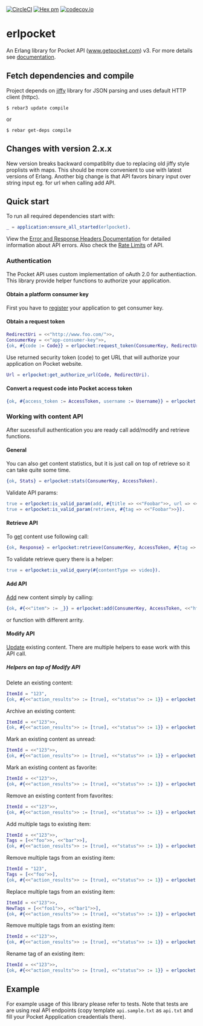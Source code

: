 [![CircleCI](https://circleci.com/gh/tgrk/erlpocket/tree/master.svg?style=svg)](https://circleci.com/gh/tgrk/erlpocket/tree/master)
[![Hex pm](http://img.shields.io/hexpm/v/erlpocket.svg?style=flat)](https://hex.pm/packages/erlpocket)
[![codecov.io](https://codecov.io/github/tgrk/erlpocket/coverage.svg?branch=master)](https://codecov.io/github/tgrk/erlpocket?branch=master)

# erlpocket

An Erlang library for Pocket API (www.getpocket.com) v3. For more details see [documentation][1].

## Fetch dependencies and compile

Project depends on [jiffy][3] library for JSON parsing and uses default HTTP client (httpc).

    $ rebar3 update compile

or

    $ rebar get-deps compile

## Changes with version 2.x.x

New version breaks backward compatiblity due to replacing old jiffy style proplists with maps. This should be more convenient to
use with latest versions of Erlang. Another big change is that API favors binary input over string input eg. for url when calling add API.

## Quick start

To run all required dependencies start with:

```erlang
_ = application:ensure_all_started(erlpocket).
```

View the [Error and Response Headers Documentation][7] for detailed information about API errors. Also check the [Rate Limits][8] of API.

### Authentication

The Pocket API uses custom implementation of oAuth 2.0 for authentiaction.
This library provide helper functions to authorize your application.

#### Obtain a platform consumer key

First you have to [register][3] your application to get consumer key.

#### Obtain a request token

```erlang
RedirectUri = <<"http://www.foo.com/">>,
ConsumerKey = <<"app-consumer-key">>,
{ok, #{code := Code}} = erlpocket:request_token(ConsumerKey, RedirectUri).
```

Use returned security token (code) to get URL that will authorize your
application on Pocket website.

```erlang
Url = erlpocket:get_authorize_url(Code, RedirectUri).
```

#### Convert a request code into Pocket access token

```erlang
{ok, #{access_token := AccessToken, username := Username}} = erlpocket:authorize(ConsumerKey, Code).
```

### Working with content API

After sucessfull authentication you are ready call add/modify and retrieve functions.

#### General

You can also get content statistics, but it is just call on top of retrieve so it can take quite some time.

```erlang
{ok, Stats} = erlpocket:stats(ConsumerKey, AccessToken).
```

Validate API params:

```erlang
true = erlpocket:is_valid_param(add, #{title => <<"Foobar">>, url => <<"http://foobar">>}).
true = erlpocket:is_valid_param(retrieve, #{tag => <<"Foobar">>}).
```

#### Retrieve API

To [get][4] content use following call:

```erlang
{ok, Response} = erlpocket:retrieve(ConsumerKey, AccessToken, #{tag => <<"erlang">>}).
```

To validate retrieve query there is a helper:

```erlang
true = erlpocket:is_valid_query(#{contentType => video}).
```

#### Add API

[Add][5] new content simply by calling:

```erlang
{ok, #{<<"item"> := _}} = erlpocket:add(ConsumerKey, AccessToken, <<"http://foobar/">>).
```

or function with different arrity.

#### Modify API

[Update][6] existing content. There are multiple helpers to ease work with this API call.

##### Helpers on top of Modify API

Delete an existing content:

```erlang
ItemId = "123",
{ok, #{<<"action_results">> := [true], <<"status">> := 1}} = erlpocket:delete(ConsumerKey, AccessToken, ItemId).
```

Archive an existing content:

```erlang
ItemId = <<"123">>,
{ok, #{<<"action_results">> := [true], <<"status">> := 1}} = erlpocket:archive(ConsumerKey, AccessToken, ItemId).
```

Mark an existing content as unread:

```erlang
ItemId = <<"123">>,
{ok, #{<<"action_results">> := [true], <<"status">> := 1}} = erlpocket:readd(ConsumerKey, AccessToken, ItemId).
```

Mark an existing content as favorite:

```erlang
ItemId = <<"123">>,
{ok, #{<<"action_results">> := [true], <<"status">> := 1}} = erlpocket:favorite(ConsumerKey, AccessToken, ItemId).
```

Remove an existing content from favorites:

```erlang
ItemId = <<"123">>,
{ok, #{<<"action_results">> := [true], <<"status">> := 1}} = erlpocket:unfavorite(ConsumerKey, AccessToken, ItemId).
```

Add multiple tags to existing item:

```erlang
ItemId = <<"123">>,
Tags = [<<"foo">>, <<"bar">>],
{ok, #{<<"action_results">> := [true], <<"status">> := 1}} = erlpocket:tags_add(ConsumerKey, AccessToken, ItemId, Tags).
```

Remove multiple tags from an existing item:

```erlang
ItemId = "123",
Tags = [<<"foo">>],
{ok, #{<<"action_results">> := [true], <<"status">> := 1}} = erlpocket:tags_remove(ConsumerKey, AccessToken, ItemId, Tags).
```

Replace multiple tags from an existing item:

```erlang
ItemId = <<"123">>,
NewTags = [<<"foo1">>, <<"bar1">>],
{ok, #{<<"action_results">> := [true], <<"status">> := 1}} = erlpocket:tags_replace(ConsumerKey, AccessToken, ItemId, NewTags).
```

Remove multiple tags from an existing item:

```erlang
ItemId = <<"123">>,
{ok, #{<<"action_results">> := [true], <<"status">> := 1}} = erlpocket:tags_clear(ConsumerKey, AccessToken, ItemId).
```

Rename tag of an existing item:

```erlang
ItemId = <<"123">>,
{ok, #{<<"action_results">> := [true], <<"status">> := 1}} = erlpocket:tag_rename(ConsumerKey, AccessToken, ItemId, <<"foo">>, <<"foo1">>).
```

## Example

For example usage of this library please refer to tests. Note that tests are are using real API endpoints (copy template `api.sample.txt` as `api.txt` and fill your Pocket Appplication creadentials there).

[1]: http://getpocket.com/developer/docs/overview
[2]: http://getpocket.com/developer/apps/new
[3]: https://github.com/davisp/jiffy
[4]: http://getpocket.com/developer/docs/v3/retrieve
[5]: http://getpocket.com/developer/docs/v3/add
[6]: http://getpocket.com/developer/docs/v3/modify
[7]: http://getpocket.com/developer/docs/errors
[8]: http://getpocket.com/developer/docs/rate-limits
